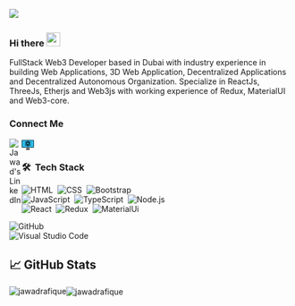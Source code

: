 ![](https://visitor-badge.glitch.me/badge?page_id=JawadRafique)

### Hi there <img src="https://media.giphy.com/media/hvRJCLFzcasrR4ia7z/giphy.gif" width="25px" height="25p">

FullStack Web3 Developer based in Dubai with industry experience in building Web Applications, 3D Web Application, Decentralized Applications and Decentralized Autonomous Organization. Specialize in ReactJs, ThreeJs, Etherjs and Web3js with working experience of Redux, MaterialUI and Web3-core.

### Connect Me

<a href="https://www.linkedin.com/in/ijawadrafique/">
  <img align="left" alt="Jawad's LinkedIn" width="22px" src="https://raw.githubusercontent.com/peterthehan/peterthehan/master/assets/linkedin.svg" />
</a>

<a href="https://jawadrafique.vercel.app/">
  <img align="left" alt="J Portfolio" width="22px" src="https://github.com/Juka99/Sigma/blob/495713849278df86697f08c8460bd818fe8b6348/assets/images/contactFormImages/dynamicWebsiteSvg.svg" />
</a>
<br>

### 🛠 &nbsp;Tech Stack

![HTML](https://img.shields.io/badge/-HTML-05122A?style=flat&logo=HTML5)&nbsp;
![CSS](https://img.shields.io/badge/-CSS-05122A?style=flat&logo=CSS3&logoColor=1572B6)&nbsp;
![Bootstrap](https://img.shields.io/badge/-Bootstrap-05122A?style=flat&logo=bootstrap&logoColor=563D7C)
<br />
![JavaScript](https://img.shields.io/badge/-JavaScript-05122A?style=flat&logo=javascript)&nbsp;
![TypeScript](https://img.shields.io/badge/-TypeScript-05122A?style=flat&logo=typescript)&nbsp;
![Node.js](https://img.shields.io/badge/-Node.js-05122A?style=flat&logo=node.js)&nbsp;
<br>
![React](https://img.shields.io/badge/-React-05122A?style=flat&logo=react)&nbsp;
![Redux](https://img.shields.io/badge/-Redux-05122A?style=flat&logo=redux)&nbsp;
![MaterialUi](https://img.shields.io/badge/-MaterialUi-05122A?style=flat&logo=mui)&nbsp;
<br />

![GitHub](https://img.shields.io/badge/-GitHub-05122A?style=flat&logo=github)&nbsp;
<br />
![Visual Studio Code](https://img.shields.io/badge/-Visual%20Studio%20Code-05122A?style=flat&logo=visual-studio-code&logoColor=007ACC)&nbsp;


## &#x1f4c8; GitHub Stats

<p align="left"><img align="left" src="https://github-readme-stats.vercel.app/api/top-langs?username=JawadRafique&show_icons=true&locale=en&layout=compact&theme=radical" alt="jawadrafique" /></p>

 
 <p><img align="center" src="https://github-readme-streak-stats.herokuapp.com/?user=JawadRafique&theme=radical" alt="jawadrafique" /></p>
  
